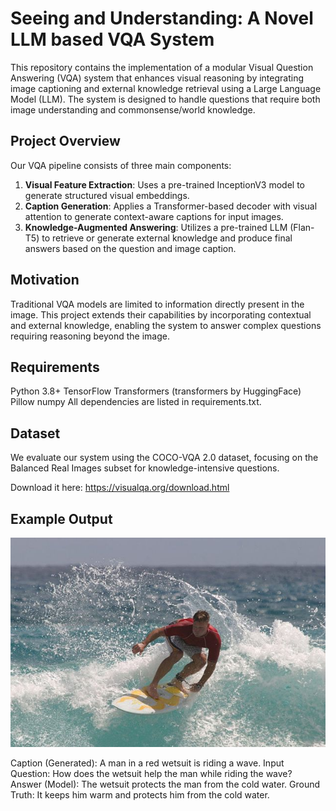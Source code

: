 # Seeing and Understanding: A Novel LLM based VQA System

This repository contains the implementation of a modular Visual Question Answering (VQA) system that enhances visual reasoning by integrating image captioning and external knowledge retrieval using a Large Language Model (LLM). The system is designed to handle questions that require both image understanding and commonsense/world knowledge.

## Project Overview

Our VQA pipeline consists of three main components:

1. **Visual Feature Extraction**: Uses a pre-trained InceptionV3 model to generate structured visual embeddings.
2. **Caption Generation**: Applies a Transformer-based decoder with visual attention to generate context-aware captions for input images.
3. **Knowledge-Augmented Answering**: Utilizes a pre-trained LLM (Flan-T5) to retrieve or generate external knowledge and produce final answers based on the question and image caption.

## Motivation

Traditional VQA models are limited to information directly present in the image. This project extends their capabilities by incorporating contextual and external knowledge, enabling the system to answer complex questions requiring reasoning beyond the image.

## Requirements

Python 3.8+
TensorFlow
Transformers (transformers by HuggingFace)
Pillow
numpy
All dependencies are listed in requirements.txt.

## Dataset

We evaluate our system using the COCO-VQA 2.0 dataset, focusing on the Balanced Real Images subset for knowledge-intensive questions.

Download it here: https://visualqa.org/download.html

## Example Output 

![Alt text](/surfer.jpg)

Caption (Generated): A man in a red wetsuit is riding a wave.
Input Question: How does the wetsuit help the man while riding the wave?
Answer (Model): The wetsuit protects the man from the cold water.
Ground Truth: It keeps him warm and protects him from the cold water.

